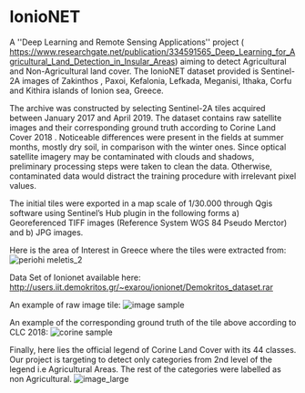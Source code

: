 # IonioNET
A ''Deep Learning and Remote Sensing Applications'' project ( https://www.researchgate.net/publication/334591565_Deep_Learning_for_Agricultural_Land_Detection_in_Insular_Areas) aiming to detect Agricultural and Non-Agricultural land cover.
 The IonioNET dataset provided is Sentinel-2A images of  Zakinthos , Paxoi, Kefalonia, Lefkada, Meganisi, Ithaka,
 Corfu and Kithira islands of Ionion sea, Greece.

The archive was constructed by selecting Sentinel-2A
tiles acquired between January 2017 and April 2019.
The dataset contains raw satellite images and their corresponding ground truth according to Corine Land Cover 2018 . 
Noticeable differences were present in the fields at summer
months, mostly dry soil, in comparison with the winter ones.
Since optical satellite imagery may be contaminated with
clouds and shadows, preliminary processing steps were
taken to clean the data. Otherwise, contaminated data would
distract the training procedure with irrelevant pixel values.

The initial tiles were exported in a map scale of 1/30.000
through Qgis software using Sentinel’s Hub plugin in the following
forms a) Georeferenced TIFF images (Reference System
WGS 84 Pseudo Merctor) and b) JPG images.

Here is the area of Interest in Greece where the tiles were extracted from:
![periohi meletis_2](https://user-images.githubusercontent.com/27006471/58387905-ba553a80-801f-11e9-9266-f5f029410b69.jpg)

Data Set of Ionionet available here: http://users.iit.demokritos.gr/~exarou/ionionet/Demokritos_dataset.rar

An example of raw image tile:
![image sample](https://user-images.githubusercontent.com/27006471/59543373-731de380-8f13-11e9-946d-afe653cfa226.jpg)



An example of the corresponding ground truth of the tile above according to CLC 2018:
![corine sample](https://user-images.githubusercontent.com/27006471/59543388-a496af00-8f13-11e9-9ab0-0dcb958812a9.jpg)




Finally, here lies the official legend of Corine Land Cover with its 44 classes.
Our project is targeting to detect only categories from 2nd level of the legend i.e Agricultural Areas.
The rest of the categories were labelled as non Agricultural.
![image_large](https://user-images.githubusercontent.com/27006471/58387901-942f9a80-801f-11e9-9b93-72917d9015e3.png)
